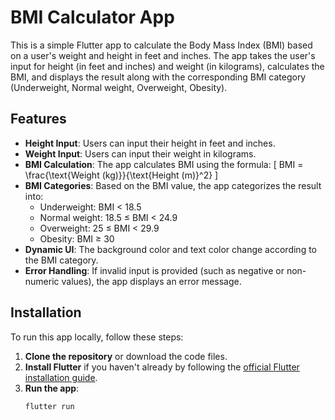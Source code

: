 # BMI Calculator App

This is a simple Flutter app to calculate the Body Mass Index (BMI) based on a user's weight and height in feet and inches. The app takes the user's input for height (in feet and inches) and weight (in kilograms), calculates the BMI, and displays the result along with the corresponding BMI category (Underweight, Normal weight, Overweight, Obesity).

## Features

- **Height Input**: Users can input their height in feet and inches.
- **Weight Input**: Users can input their weight in kilograms.
- **BMI Calculation**: The app calculates BMI using the formula:
  \[
  BMI = \frac{\text{Weight (kg)}}{\text{Height (m)}^2}
  \]
- **BMI Categories**: Based on the BMI value, the app categorizes the result into:
    - Underweight: BMI < 18.5
    - Normal weight: 18.5 ≤ BMI < 24.9
    - Overweight: 25 ≤ BMI < 29.9
    - Obesity: BMI ≥ 30
- **Dynamic UI**: The background color and text color change according to the BMI category.
- **Error Handling**: If invalid input is provided (such as negative or non-numeric values), the app displays an error message.

## Installation

To run this app locally, follow these steps:

1. **Clone the repository** or download the code files.
2. **Install Flutter** if you haven't already by following the [official Flutter installation guide](https://flutter.dev/docs/get-started/install).
3. **Run the app**:
   ```bash
   flutter run
